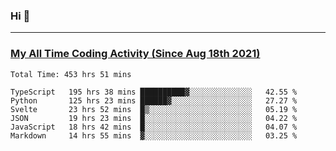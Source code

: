 ### Hi 🙂

---

### <a href="https://wakatime.com/@Eroxl">My All Time Coding Activity (Since Aug 18th 2021)</a>
<!--START_SECTION:waka-->

```text
Total Time: 453 hrs 51 mins

TypeScript   195 hrs 38 mins ██████████▓░░░░░░░░░░░░░░   42.55 %
Python       125 hrs 23 mins ██████▓░░░░░░░░░░░░░░░░░░   27.27 %
Svelte       23 hrs 52 mins  █▒░░░░░░░░░░░░░░░░░░░░░░░   05.19 %
JSON         19 hrs 23 mins  █░░░░░░░░░░░░░░░░░░░░░░░░   04.22 %
JavaScript   18 hrs 42 mins  █░░░░░░░░░░░░░░░░░░░░░░░░   04.07 %
Markdown     14 hrs 55 mins  ▓░░░░░░░░░░░░░░░░░░░░░░░░   03.25 %
```

<!--END_SECTION:waka-->
